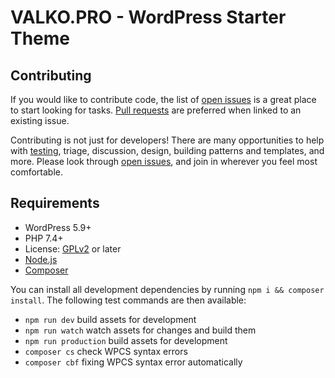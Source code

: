 # VALKO.PRO - WordPress Starter Theme


## Contributing

If you would like to contribute code, the list of [open issues](https://github.com/valko-pro/valko-starter-theme/issues) is a great place to start looking for tasks. [Pull requests](https://github.com/valko-pro/valko-starter-theme/pulls) are preferred when linked to an existing issue.

Contributing is not just for developers! There are many opportunities to help with [testing](#getting-started), triage, discussion, design, building patterns and templates, and more. Please look through [open issues](https://github.com/valko-pro/valko-starter-theme/issues), and join in wherever you feel most comfortable.

## Requirements

- WordPress 5.9+
- PHP 7.4+
- License: [GPLv2](http://www.gnu.org/licenses/gpl-2.0.html) or later
- [Node.js](https://nodejs.org/en/)
- [Composer](https://getcomposer.org/)

You can install all development dependencies by running `npm i && composer install`. 
The following test commands are then available:

- `npm run dev` build assets for development
- `npm run watch` watch assets for changes and build them
- `npm run production` build assets for development
- `composer cs` check WPCS syntax errors
- `composer cbf` fixing WPCS syntax error automatically
